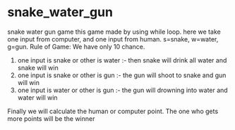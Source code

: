 # snake_water_gun
snake water gun game
this game made by using while loop.
here we take one input from computer, and one input from human.
s=snake,
w=water,
g=gun.
Rule of Game:
We have only 10 chance.
1. one input is snake or other is water :- then snake will drink all water and snake will win
2. one input is snake or other is gun :- the gun will shoot to snake and gun will win
3. one input is water or other is gun :- the gun will drowning into water and water will win

Finally we will calculate the human or computer point. The one who gets more points will be the winner
